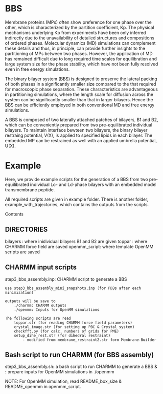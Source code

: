# BBS 

Membrane proteins (MPs) often show preference for one phase over the other, which is characterized by the partition coefficient, Kp. The physical mechanisms underlying Kp from experiments have been only inferred indirectly due to the unavailability of detailed structures and compositions of ordered phases. Molecular dynamics (MD) simulations can complement these details and thus, in principle, can provide further insights to the partitioning of MPs between two phases. However, the application of MD has remained difficult due to long required time scales for equilibration and large system size for the phase stability, which have not been fully resolved even in free energy simulations. 

The binary bilayer system (BBS) is designed to preserve the lateral packing of both phases in a significantly smaller size compared to the that required for macroscopic phase separation. These characteristics are advantageous in partitioning simulations, where the length scale for diffusion across the system can be significantly smaller than that in larger bilayers. Hence the BBS can be efficiently employed in both conventional MD and free energy simulations. 

A BBS is composed of two laterally attached patches of bilayers, B1 and B2, which can be conveniently prepared from two pre-equilibrated individual bilayers. To maintain interface bewteen two bilayers, the binary bilayer restraing potential, V(X), is applied to specified lipids in each bilayer. The embedded MP can be restrained as well with an applied umbrella potential, U(X). 

# Example
Here, we provide example scripts for the generation of a BBS from two pre-equilibrated individual Lo- and Ld-phase bilayers with an embedded model transmembrane peptide.

All required scripts are given in example folder.
There is another folder, example_with_trajectories, which contains the outputs from the scripts. 



Contents

DIRECTORIES
-------------------
bilayers     : where inidividual bilayers B1 and B2 are given
toppar       : where CHARMM force field are saved
openmm_script: where template OpenMM scripts are saved

CHARMM input scripts
--------------------
step3_bbs_assembly.inp: CHARMM script to generate a BBS

	use step3_bbs_assembly_mini_snapshots.inp (for PDBs after each minimization)

	outputs will be save to
		./charmm: CHARMM outputs 
		./openmm: Inputs for OpenMM simulations

	The following scripts are read
		toppar.str (for reading CHARMM force field parameters)
		crystal_image.str (for setting up PBC & Crystal system)
		checkfft.py (for calc. numbers of grids for PME)
		setup_dihe_rest.str (for dihedral restraint)
			- modified from membrane_restraint2.str form Membrane-Builder

Bash script to run CHARMM (for BBS assembly)
--------------------
step3_bbs_assembly.sh: a bash script to run CHARMM to generate a BBS &
		     : prepare inputs for OpenMM simulations in ./openmm


NOTE: For OpenMM simulation,
      read README_box_size & README_openmm in openmm_script.

